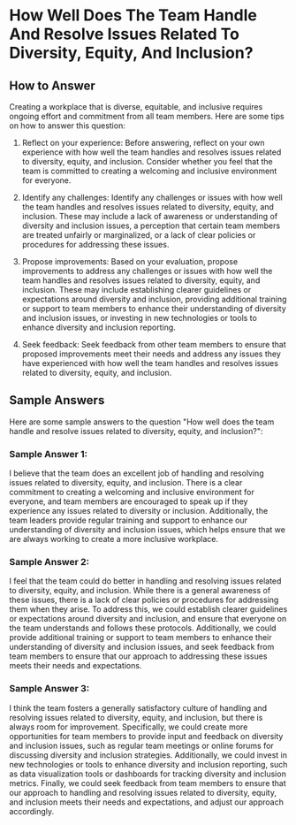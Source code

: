 How Well Does The Team Handle And Resolve Issues Related To Diversity, Equity, And Inclusion?
====================================================================================================================

How to Answer
-------------

Creating a workplace that is diverse, equitable, and inclusive requires ongoing effort and commitment from all team members. Here are some tips on how to answer this question:

1. Reflect on your experience: Before answering, reflect on your own experience with how well the team handles and resolves issues related to diversity, equity, and inclusion. Consider whether you feel that the team is committed to creating a welcoming and inclusive environment for everyone.

2. Identify any challenges: Identify any challenges or issues with how well the team handles and resolves issues related to diversity, equity, and inclusion. These may include a lack of awareness or understanding of diversity and inclusion issues, a perception that certain team members are treated unfairly or marginalized, or a lack of clear policies or procedures for addressing these issues.

3. Propose improvements: Based on your evaluation, propose improvements to address any challenges or issues with how well the team handles and resolves issues related to diversity, equity, and inclusion. These may include establishing clearer guidelines or expectations around diversity and inclusion, providing additional training or support to team members to enhance their understanding of diversity and inclusion issues, or investing in new technologies or tools to enhance diversity and inclusion reporting.

4. Seek feedback: Seek feedback from other team members to ensure that proposed improvements meet their needs and address any issues they have experienced with how well the team handles and resolves issues related to diversity, equity, and inclusion.

Sample Answers
--------------

Here are some sample answers to the question "How well does the team handle and resolve issues related to diversity, equity, and inclusion?":

### Sample Answer 1:

I believe that the team does an excellent job of handling and resolving issues related to diversity, equity, and inclusion. There is a clear commitment to creating a welcoming and inclusive environment for everyone, and team members are encouraged to speak up if they experience any issues related to diversity or inclusion. Additionally, the team leaders provide regular training and support to enhance our understanding of diversity and inclusion issues, which helps ensure that we are always working to create a more inclusive workplace.

### Sample Answer 2:

I feel that the team could do better in handling and resolving issues related to diversity, equity, and inclusion. While there is a general awareness of these issues, there is a lack of clear policies or procedures for addressing them when they arise. To address this, we could establish clearer guidelines or expectations around diversity and inclusion, and ensure that everyone on the team understands and follows these protocols. Additionally, we could provide additional training or support to team members to enhance their understanding of diversity and inclusion issues, and seek feedback from team members to ensure that our approach to addressing these issues meets their needs and expectations.

### Sample Answer 3:

I think the team fosters a generally satisfactory culture of handling and resolving issues related to diversity, equity, and inclusion, but there is always room for improvement. Specifically, we could create more opportunities for team members to provide input and feedback on diversity and inclusion issues, such as regular team meetings or online forums for discussing diversity and inclusion strategies. Additionally, we could invest in new technologies or tools to enhance diversity and inclusion reporting, such as data visualization tools or dashboards for tracking diversity and inclusion metrics. Finally, we could seek feedback from team members to ensure that our approach to handling and resolving issues related to diversity, equity, and inclusion meets their needs and expectations, and adjust our approach accordingly.
